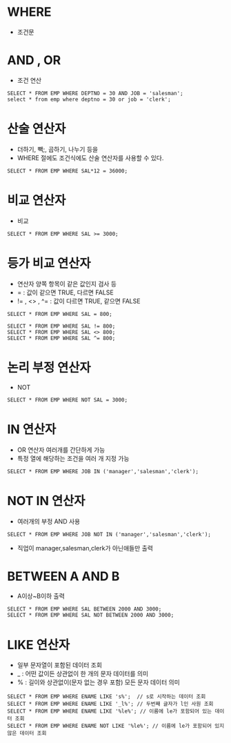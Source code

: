 # WHERE
- 조건문

# AND , OR
- 조건 연산
```
SELECT * FROM EMP WHERE DEPTNO = 30 AND JOB = 'salesman';
select * from emp where deptno = 30 or job = 'clerk';
```

# 산술 연산자
- 더하기, 빽;, 곱하기, 나누기 등을
- WHERE 절에도 조건식에도 산술 연산자를 사용할 수 있다.
```
SELECT * FROM EMP WHERE SAL*12 = 36000;
```
# 비교 연산자
- 비교
```
SELECT * FROM EMP WHERE SAL >= 3000;
```

# 등가 비교 연산자
- 연산자 양쪽 항목이 같은 값인지 검사 등
- = : 값이 같으면 TRUE, 다르면 FALSE
- != , <> , ^= : 값이 다르면 TRUE, 같으면 FALSE  
```
SELECT * FROM EMP WHERE SAL = 800;

SELECT * FROM EMP WHERE SAL != 800;
SELECT * FROM EMP WHERE SAL <> 800;
SELECT * FROM EMP WHERE SAL ^= 800;
```

# 논리 부정 연산자
- NOT
```
SELECT * FROM EMP WHERE NOT SAL = 3000;
```

# IN 연산자
- OR 연산자 여러개를 간단하게 가능
- 특정 열에 해당하는 조건을 여러 개 지정 가능
```
SELECT * FROM EMP WHERE JOB IN ('manager','salesman','clerk');
```

# NOT IN 연산자
- 여러개의 부정 AND 사용
```
SELECT * FROM EMP WHERE JOB NOT IN ('manager','salesman','clerk');
```
- 직업이 manager,salesman,clerk가 아닌애들만 출력

# BETWEEN A AND B
- A이상~B이하 출력
```
SELECT * FROM EMP WHERE SAL BETWEEN 2000 AND 3000;
SELECT * FROM EMP WHERE SAL NOT BETWEEN 2000 AND 3000;
```

# LIKE 연산자
- 일부 문자열이 포함된 데이터 조회
- _ : 어떤 값이든 상관없이 한 개의 문자 데이터를 의미
- % : 길이와 상관없이(문자 없는 경우 포함) 모든 문자 데이터 의미
```
SELECT * FROM EMP WHERE ENAME LIKE 's%';  // s로 시작하는 데이터 조회
SELECT * FROM EMP WHERE ENAME LIKE '_l%'; // 두번째 글자가 l인 사원 조회
SELECT * FROM EMP WHERE ENAME LIKE '%le%'; // 이름에 le가 포함되어 있는 데이터 조회
SELECT * FROM EMP WHERE ENAME NOT LIKE '%le%'; // 이름에 le가 포함되어 있지 않은 데이터 조회

```
